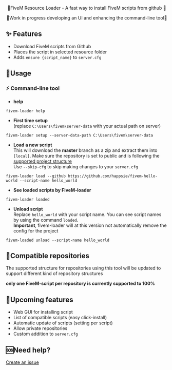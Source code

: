 <p align="center">
    🌟FiveM Resource Loader - A fast way to install FiveM scripts from github  🌟  
</p>
<p align="center">
    🚨Work in progress developing an UI and enhancing the command-line tool🚨
</p>

## ✨ Features
* Download FiveM scripts from Github
* Places the script in selected resource folder
* Adds `ensure {script_name}` to `server.cfg`

## 🔭Usage
### ⚡ Command-line tool
* **help**
```
fivem-loader help
```
* **First time setup**  
(replace `C:\Users\fivem\server-data` with your actual path on server)
```
fivem-loader setup --server-data-path C:\Users\fivem\server-data
``` 
* **Load a new script**  
This will download the **master** branch as a zip and extract them into `[local]`. Make sure the repository is set to public and is following the [supported project structure](#Compatible-repositories)  
Use `--skip-cfg` to skip making changes to your `server.cfg`
```
fivem-loader load --github https://github.com/happsie/fivem-hello-world --script-name hello_world
```
* **See loaded scripts by FiveM-loader**  
```
fivem-loader loaded
```
* **Unload script**  
Replace `hello_world` with your script name. You can see script names by using the command `loaded`.  
**Important**, fivem-loader will at this version not automatically remove the config for the project
```
fivem-loaded unload --script-name hello_world
```

## 🖖Compatible repositories
The supported structure for repositories using this tool will be updated to support different kind of repository structures

**only one FiveM-script per repository is currently supported to 100%**

## 🚀Upcoming features
* Web GUI for installing script
* List of compatible scripts (easy click-install)
* Automatic update of scripts (setting per script)
* Allow private repositories
* Custom addition to `server.cfg`

## 🆘Need help?
[Create an issue](https://github.com/happsie/fivem-loader/issues) 



